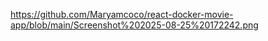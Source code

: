 https://github.com/Maryamcoco/react-docker-movie-app/blob/main/Screenshot%202025-08-25%20172242.png
